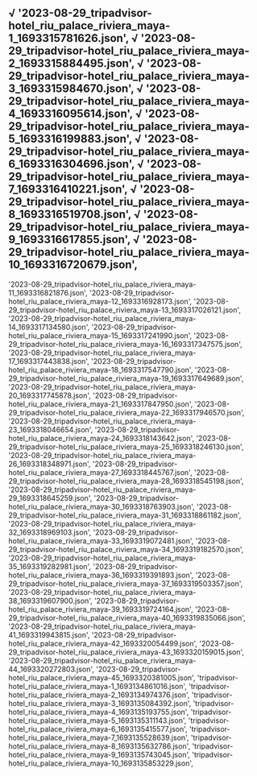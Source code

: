 √ '2023-08-29_tripadvisor-hotel_riu_palace_riviera_maya-1_1693315781626.json',
√ '2023-08-29_tripadvisor-hotel_riu_palace_riviera_maya-2_1693315884495.json',
√ '2023-08-29_tripadvisor-hotel_riu_palace_riviera_maya-3_1693315984670.json',
√ '2023-08-29_tripadvisor-hotel_riu_palace_riviera_maya-4_1693316095614.json',
√ '2023-08-29_tripadvisor-hotel_riu_palace_riviera_maya-5_1693316199883.json',
√ '2023-08-29_tripadvisor-hotel_riu_palace_riviera_maya-6_1693316304696.json',
√ '2023-08-29_tripadvisor-hotel_riu_palace_riviera_maya-7_1693316410221.json',
√ '2023-08-29_tripadvisor-hotel_riu_palace_riviera_maya-8_1693316519708.json',
√ '2023-08-29_tripadvisor-hotel_riu_palace_riviera_maya-9_1693316617855.json',
√ '2023-08-29_tripadvisor-hotel_riu_palace_riviera_maya-10_1693316720679.json',
------------------------------------------------------------------------------------
'2023-08-29_tripadvisor-hotel_riu_palace_riviera_maya-11_1693316821876.json',
'2023-08-29_tripadvisor-hotel_riu_palace_riviera_maya-12_1693316928173.json',
'2023-08-29_tripadvisor-hotel_riu_palace_riviera_maya-13_1693317026121.json',
'2023-08-29_tripadvisor-hotel_riu_palace_riviera_maya-14_1693317134580.json',
'2023-08-29_tripadvisor-hotel_riu_palace_riviera_maya-15_1693317241990.json',
'2023-08-29_tripadvisor-hotel_riu_palace_riviera_maya-16_1693317347575.json',
'2023-08-29_tripadvisor-hotel_riu_palace_riviera_maya-17_1693317443838.json',
'2023-08-29_tripadvisor-hotel_riu_palace_riviera_maya-18_1693317547790.json',
'2023-08-29_tripadvisor-hotel_riu_palace_riviera_maya-19_1693317649689.json',
'2023-08-29_tripadvisor-hotel_riu_palace_riviera_maya-20_1693317745878.json',
'2023-08-29_tripadvisor-hotel_riu_palace_riviera_maya-21_1693317847950.json',
'2023-08-29_tripadvisor-hotel_riu_palace_riviera_maya-22_1693317946570.json',
'2023-08-29_tripadvisor-hotel_riu_palace_riviera_maya-23_1693318046654.json',
'2023-08-29_tripadvisor-hotel_riu_palace_riviera_maya-24_1693318143642.json',
'2023-08-29_tripadvisor-hotel_riu_palace_riviera_maya-25_1693318246130.json',
'2023-08-29_tripadvisor-hotel_riu_palace_riviera_maya-26_1693318348971.json',
'2023-08-29_tripadvisor-hotel_riu_palace_riviera_maya-27_1693318445767.json',
'2023-08-29_tripadvisor-hotel_riu_palace_riviera_maya-28_1693318545198.json',
'2023-08-29_tripadvisor-hotel_riu_palace_riviera_maya-29_1693318645259.json',
'2023-08-29_tripadvisor-hotel_riu_palace_riviera_maya-30_1693318763903.json',
'2023-08-29_tripadvisor-hotel_riu_palace_riviera_maya-31_1693318861182.json',
'2023-08-29_tripadvisor-hotel_riu_palace_riviera_maya-32_1693318969103.json',
'2023-08-29_tripadvisor-hotel_riu_palace_riviera_maya-33_1693319072481.json',
'2023-08-29_tripadvisor-hotel_riu_palace_riviera_maya-34_1693319182570.json',
'2023-08-29_tripadvisor-hotel_riu_palace_riviera_maya-35_1693319282981.json',
'2023-08-29_tripadvisor-hotel_riu_palace_riviera_maya-36_1693319391893.json',
'2023-08-29_tripadvisor-hotel_riu_palace_riviera_maya-37_1693319503357.json',
'2023-08-29_tripadvisor-hotel_riu_palace_riviera_maya-38_1693319607900.json',
'2023-08-29_tripadvisor-hotel_riu_palace_riviera_maya-39_1693319724164.json',
'2023-08-29_tripadvisor-hotel_riu_palace_riviera_maya-40_1693319835066.json',
'2023-08-29_tripadvisor-hotel_riu_palace_riviera_maya-41_1693319943815.json',
'2023-08-29_tripadvisor-hotel_riu_palace_riviera_maya-42_1693320054499.json',
'2023-08-29_tripadvisor-hotel_riu_palace_riviera_maya-43_1693320159015.json',
'2023-08-29_tripadvisor-hotel_riu_palace_riviera_maya-44_1693320272803.json',
'2023-08-29_tripadvisor-hotel_riu_palace_riviera_maya-45_1693320381005.json',
'tripadvisor-hotel_riu_palace_riviera_maya-1_1693134861016.json',
'tripadvisor-hotel_riu_palace_riviera_maya-2_1693134974376.json',
'tripadvisor-hotel_riu_palace_riviera_maya-3_1693135084392.json',
'tripadvisor-hotel_riu_palace_riviera_maya-4_1693135193755.json',
'tripadvisor-hotel_riu_palace_riviera_maya-5_1693135311143.json',
'tripadvisor-hotel_riu_palace_riviera_maya-6_1693135415577.json',
'tripadvisor-hotel_riu_palace_riviera_maya-7_1693135528639.json',
'tripadvisor-hotel_riu_palace_riviera_maya-8_1693135632786.json',
'tripadvisor-hotel_riu_palace_riviera_maya-9_1693135743045.json',
'tripadvisor-hotel_riu_palace_riviera_maya-10_1693135853229.json',

